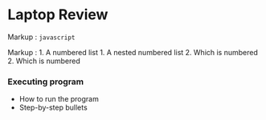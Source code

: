 # Laptop Review
 Markup : ```javascript
         ```
        
 Markup : 1. A numbered list
              1. A nested numbered list
              2. Which is numbered
          2. Which is numbered         
### Executing program

* How to run the program
* Step-by-step bullets
